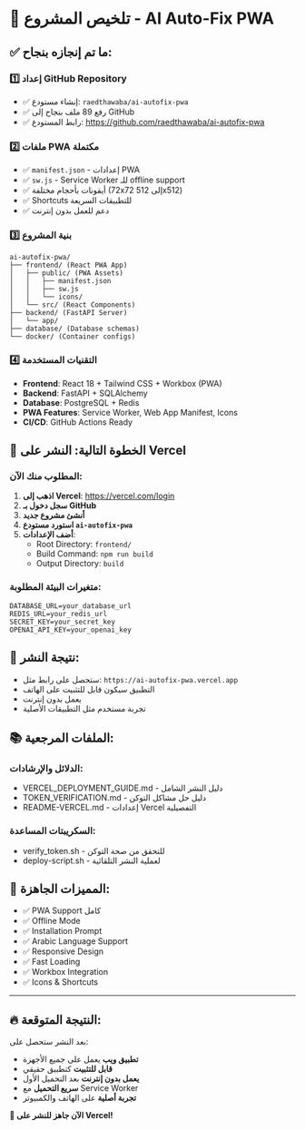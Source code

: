 # 🎉 تلخيص المشروع - AI Auto-Fix PWA

## ✅ ما تم إنجازه بنجاح:

### 1️⃣ إعداد GitHub Repository
- ✅ إنشاء مستودع: `raedthawaba/ai-autofix-pwa`
- ✅ رفع 89 ملف بنجاح إلى GitHub
- ✅ رابط المستودع: https://github.com/raedthawaba/ai-autofix-pwa

### 2️⃣ ملفات PWA مكتملة
- ✅ `manifest.json` - إعدادات PWA
- ✅ `sw.js` - Service Worker للـ offline support
- ✅ أيقونات بأحجام مختلفة (72x72 إلى 512x512)
- ✅ Shortcuts للتطبيقات السريعة
- ✅ دعم للعمل بدون إنترنت

### 3️⃣ بنية المشروع
```
ai-autofix-pwa/
├── frontend/ (React PWA App)
│   ├── public/ (PWA Assets)
│   │   ├── manifest.json
│   │   ├── sw.js
│   │   └── icons/
│   └── src/ (React Components)
├── backend/ (FastAPI Server)
│   └── app/
├── database/ (Database schemas)
└── docker/ (Container configs)
```

### 4️⃣ التقنيات المستخدمة
- **Frontend**: React 18 + Tailwind CSS + Workbox (PWA)
- **Backend**: FastAPI + SQLAlchemy
- **Database**: PostgreSQL + Redis
- **PWA Features**: Service Worker, Web App Manifest, Icons
- **CI/CD**: GitHub Actions Ready

## 🎯 الخطوة التالية: النشر على Vercel

### المطلوب منك الآن:

1. **اذهب إلى Vercel**: https://vercel.com/login
2. **سجل دخول بـ GitHub**
3. **أنشئ مشروع جديد**
4. **استورد مستودع `ai-autofix-pwa`**
5. **أضف الإعدادات**:
   - Root Directory: `frontend/`
   - Build Command: `npm run build`
   - Output Directory: `build`

### متغيرات البيئة المطلوبة:
```
DATABASE_URL=your_database_url
REDIS_URL=your_redis_url
SECRET_KEY=your_secret_key
OPENAI_API_KEY=your_openai_key
```

## 📱 نتيجة النشر:
- ستحصل على رابط مثل: `https://ai-autofix-pwa.vercel.app`
- التطبيق سيكون قابل للتثبيت على الهاتف
- يعمل بدون إنترنت
- تجربة مستخدم مثل التطبيقات الأصلية

## 📚 الملفات المرجعية:

### الدلائل والإرشادات:
- <filepath>VERCEL_DEPLOYMENT_GUIDE.md</filepath> - دليل النشر الشامل
- <filepath>TOKEN_VERIFICATION.md</filepath> - دليل حل مشاكل التوكن
- <filepath>README-VERCEL.md</filepath> - إعدادات Vercel التفصيلية

### السكريبتات المساعدة:
- <filepath>verify_token.sh</filepath> - للتحقق من صحة التوكن
- <filepath>deploy-script.sh</filepath> - لعملية النشر التلقائية

## 🌟 المميزات الجاهزة:
- ✅ PWA Support كامل
- ✅ Offline Mode
- ✅ Installation Prompt
- ✅ Arabic Language Support
- ✅ Responsive Design
- ✅ Fast Loading
- ✅ Workbox Integration
- ✅ Icons & Shortcuts

---

## 🔥 النتيجة المتوقعة:
بعد النشر ستحصل على:
- **تطبيق ويب** يعمل على جميع الأجهزة
- **قابل للتثبيت** كتطبيق حقيقي
- **يعمل بدون إنترنت** بعد التحميل الأول
- **سريع التحميل** مع Service Worker
- **تجربة أصلية** على الهاتف والكمبيوتر

**🚀 الآن جاهز للنشر على Vercel!**
